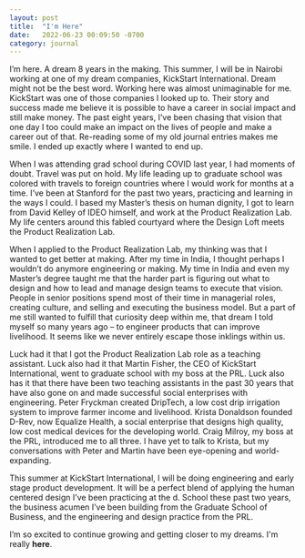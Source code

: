 ```yaml
---
layout: post
title:  "I'm Here"
date:   2022-06-23 00:09:50 -0700
category: journal
---
```


I’m here. A dream 8 years in the making. This summer, I will be in Nairobi working at one of my dream companies, KickStart International. Dream might not be the best word. Working here was almost unimaginable for me. KickStart was one of those companies I looked up to. Their story and success made me believe it is possible to have a career in social impact and still make money.
The past eight years, I’ve been chasing that vision that one day I too could make an impact on the lives of people and make a career out of that. Re-reading some of my old journal entries makes me smile. I ended up exactly where I wanted to end up.

When I was attending grad school during COVID last year, I had moments of doubt. Travel was put on hold. My life leading up to graduate school was colored with travels to foreign countries where I would work for months at a time. I’ve been at Stanford for the past two years, practicing and learning in the ways I could. I based my Master’s thesis on human dignity, I got to learn from David Kelley of IDEO himself, and work at the Product Realization Lab. My life centers around this fabled courtyard where the Design Loft meets the Product Realization Lab.

When I applied to the Product Realization Lab, my thinking was that I wanted to get better at making. After my time in India, I thought perhaps I wouldn’t do anymore engineering or making. My time in India and even my Master’s degree taught me that the harder part is figuring out what to design and how to lead and manage design teams to execute that vision. People in senior positions spend most of their time in managerial roles, creating culture, and selling and executing the business model.  But a part of me still wanted to fulfill that curiosity deep within me, that dream I told myself so many years ago – to engineer products that can improve livelihood. It seems like we never entirely escape those inklings within us.

Luck had it that I got the Product Realization Lab role as a teaching assistant. Luck also had it that Martin Fisher, the CEO of KickStart International, went to graduate school with my boss at the PRL. Luck also has it that there have been two teaching assistants in the past 30 years that have also gone on and made successful social enterprises with engineering. Peter Fryckman created DripTech, a low cost drip irrigation system to improve farmer income and livelihood. Krista Donaldson founded D-Rev, now Equalize Health, a social enterprise that designs high quality, low cost medical devices for the developing world. Craig Milroy, my boss at the PRL, introduced me to all three. I have yet to talk to Krista, but my conversations with Peter and Martin have been eye-opening and world-expanding.

This summer at KickStart International, I will be doing engineering and early stage product development. It will be a perfect blend of applying the human centered design I’ve been practicing at the d. School these past two years, the business acumen I’ve been building from the Graduate School of Business, and the engineering and design practice from the PRL.

I’m so excited to continue growing and getting closer to my dreams. I'm really **here**.
